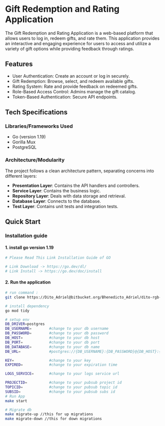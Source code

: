 # Gift Redemption and Rating Application
The Gift Redemption and Rating Application is a web-based platform that allows users to log in, redeem gifts, and rate them. This application provides an interactive and engaging experience for users to access and utilize a variety of gift options while providing feedback through ratings.

## Features
- User Authentication: Create an account or log in securely.
- Gift Redemption: Browse, select, and redeem available gifts.
- Rating System: Rate and provide feedback on redeemed gifts.
- Role-Based Access Control: Admins manage the gift catalog.
- Token-Based Authentication: Secure API endpoints.
## Tech Specifications

### Libraries/Frameworks Used

- Go (version 1.19)
- Gorilla Mux
- PostgreSQL

### Architecture/Modularity

The project follows a clean architecture pattern, separating concerns into different layers:

- **Presentation Layer**: Contains the API handlers and controllers.
- **Service Layer**: Contains the business logic.
- **Repository Layer**: Deals with data storage and retrieval.
- **Database Layer**: Connects to the database.
- **Test Layer**: Contains unit tests and integration tests.

## Quick Start
### Installation guide
#### 1. install go version 1.19
```bash
# Please Read This Link Installation Guide of GO

# Link Download -> https://go.dev/dl/
# Link Install -> https://go.dev/doc/install

```

#### 2. Run the application
```bash
# run command :
git clone https://Dito_Adriel@bitbucket.org/Bhenedicto_Adriel/dito-rgb-golang-test.git

# install dependency
go mod tidy

# setup env
DB_DRIVER=postgres
DB_USERNAME=        #change to your db username
DB_PASSWORD=        #change to your db password
DB_HOST=            #change to your db host
DB_PORT=            #change to your db port 
DB_DATABASE=        #change to your db name 
DB_URL=             #postgres://{DB_USERNAME}:{DB_PASSWORD}@{DB_HOST}:{DB_PORT}/{DB_DATABASE}?sslmode=disable

KEY=                #change to your key
EXPIRED=            #change to your expiration time

LOGS_SERVICE=       #change to your logs service url

PROJECTID=          #change to your pubsub project id
TOPICID=            #change to your pubsub topic id
SUBSID=             #change to your pubsub subs id
# Run App
make start

# Migrate db
make migrate-up //this for up migrations
make migrate-down //this for down migrations
```